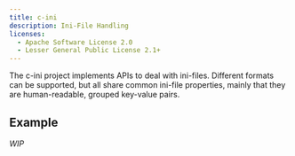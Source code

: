 ```yaml
---
title: c-ini
description: Ini-File Handling
licenses:
  - Apache Software License 2.0
  - Lesser General Public License 2.1+
---
```

The c-ini project implements APIs to deal with ini-files. Different
formats can be supported, but all share common ini-file properties,
mainly that they are human-readable, grouped key-value pairs.

## Example

*WIP*
